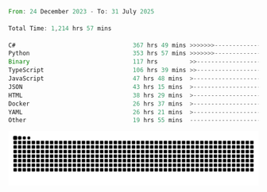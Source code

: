<!--START_SECTION:waka-->

```rust
From: 24 December 2023 - To: 31 July 2025

Total Time: 1,214 hrs 57 mins

C#                                 367 hrs 49 mins >>>>>>>------------------   29.79 %
Python                             353 hrs 57 mins >>>>>>>------------------   28.66 %
Binary                             117 hrs         >>-----------------------   09.48 %
TypeScript                         106 hrs 39 mins >>-----------------------   08.64 %
JavaScript                         47 hrs 48 mins  >------------------------   03.87 %
JSON                               43 hrs 15 mins  >------------------------   03.50 %
HTML                               38 hrs 29 mins  >------------------------   03.12 %
Docker                             26 hrs 37 mins  >------------------------   02.16 %
YAML                               26 hrs 21 mins  >------------------------   02.13 %
Other                              19 hrs 55 mins  -------------------------   01.61 %
```

<!--END_SECTION:waka-->


<picture>
  <source media="(prefers-color-scheme: dark)" srcset="https://raw.githubusercontent.com/jeerawut97/jeerawut97/output/github-contribution-grid-snake.svg">
  <img alt="github contribution grid snake animation" src="https://raw.githubusercontent.com/jeerawut97/jeerawut97/output/github-contribution-grid-snake.svg">
</picture>

